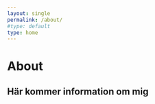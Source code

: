 ```yaml
---
layout: single
permalink: /about/
#type: default
type: home
---
```

# About
## Här kommer information om mig